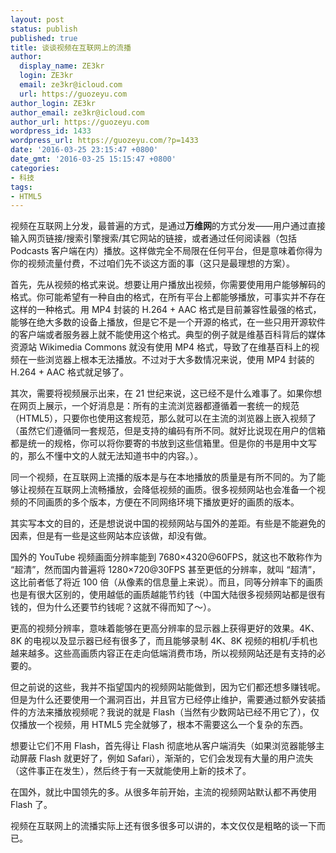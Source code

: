 ```yaml
---
layout: post
status: publish
published: true
title: 谈谈视频在互联网上的流播
author:
  display_name: ZE3kr
  login: ZE3kr
  email: ze3kr@icloud.com
  url: https://guozeyu.com
author_login: ZE3kr
author_email: ze3kr@icloud.com
author_url: https://guozeyu.com
wordpress_id: 1433
wordpress_url: https://guozeyu.com/?p=1433
date: '2016-03-25 23:15:47 +0800'
date_gmt: '2016-03-25 15:15:47 +0800'
categories:
- 科技
tags:
- HTML5
---
```

<p>视频在互联网上分发，最普遍的方式，是通过<strong>万维网</strong>的方式分发——用户通过直接输入网页链接/搜索引擎搜索/其它网站的链接，或者通过任何阅读器（包括 Podcasts 客户端在内）播放。这样做完全不局限在任何平台，但是意味着你得为你的视频流量付费，不过咱们先不谈这方面的事（这只是最理想的方案）。</p>
<p>首先，先从视频的格式来说。想要让用户播放出视频，你需要使用用户能够解码的格式。你可能希望有一种自由的格式，在所有平台上都能够播放，可事实并不存在这样的一种格式。<!--more-->用 MP4 封装的 H.264 + AAC 格式是目前兼容性最强的格式，能够在绝大多数的设备上播放，但是它不是一个开源的格式，在一些只用开源软件的客户端或者服务器上就不能使用这个格式。典型的例子就是维基百科背后的媒体资源站 Wikimedia Commons 就没有使用 MP4 格式，导致了在维基百科上的视频在一些浏览器上根本无法播放。不过对于大多数情况来说，使用 MP4 封装的 H.264 + AAC 格式就足够了。</p>
<p>其次，需要将视频展示出来，在 21 世纪来说，这已经不是什么难事了。如果你想在网页上展示，一个好消息是：所有的主流浏览器都遵循着一套统一的规范（HTML5），只要你也使用这套规范，那么就可以在主流的浏览器上嵌入视频了（虽然它们遵循同一套规范，但是支持的编码有所不同。就好比说现在用户的信箱都是统一的规格，你可以将你要寄的书放到这些信箱里。但是你的书是用中文写的，那么不懂中文的人就无法知道书中的内容。）。</p>
<p>同一个视频，在互联网上流播的版本是与在本地播放的质量是有所不同的。为了能够让视频在互联网上流畅播放，会降低视频的画质。很多视频网站也会准备一个视频的不同画质的多个版本，方便在不同网络环境下播放更好的画质的版本。</p>
<p>其实写本文的目的，还是想说说中国的视频网站与国外的差距。有些是不能避免的因素，但是有一些是这些网站本应该做，却没有做。</p>
<p>国外的 YouTube 视频画面分辨率能到 7680×4320@60FPS，就这也不敢称作为 “超清”，然而国内普遍将 1280×720@30FPS 甚至更低的分辨率，就叫 “超清”，这比前者低了将近 100 倍（从像素的信息量上来说）。而且，同等分辨率下的画质也是有很大区别的，使用越低的画质越能节约钱（中国大陆很多视频网站都是很有钱的，但为什么还要节约钱呢？这就不得而知了～）。</p>
<p>更高的视频分辨率，意味着能够在更高分辨率的显示器上获得更好的效果。4K、8K 的电视以及显示器已经有很多了，而且能够录制 4K、8K 视频的相机/手机也越来越多。这些高画质内容正在走向低端消费市场，所以视频网站还是有支持的必要的。</p>
<p>但之前说的这些，我并不指望国内的视频网站能做到，因为它们都还想多赚钱呢。但是为什么还要使用一个漏洞百出，并且官方已经停止维护，需要通过额外安装插件的方法来播放视频呢？我说的就是 Flash（当然有少数网站已经不用它了），仅仅播放一个视频，用 HTML5 完全就够了，根本不需要这么一个复杂的东西。</p>
<p>想要让它们不用 Flash，首先得让 Flash 彻底地从客户端消失（如果浏览器能够主动屏蔽 Flash 就更好了，例如 Safari），渐渐的，它们会发现有大量的用户流失（这件事正在发生），然后终于有一天就能使用上新的技术了。</p>
<p>在国外，就比中国领先的多。从很多年前开始，主流的视频网站默认都不再使用 Flash 了。</p>
<p>视频在互联网上的流播实际上还有很多很多可以讲的，本文仅仅是粗略的谈一下而已。</p>

